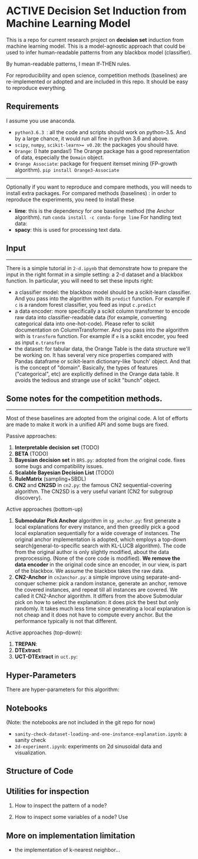 # ACTIVE Decision Set Induction from Machine Learning Model

This is a repo for current research project on __decision set__ induction from machine learning model.
This is a model-agnostic approach that could be used to infer human-readable patterns from any blackbox model (classifier).

By human-readable patterns, I mean If-THEN rules.

For reproducibility and open science, competition methods (baselines) are re-implemented or adopted and are included in this repo. It should be easy to reproduce everything.

## Requirements
I assume you use anaconda.
* `python3.6.3
`: all the code and scripts should work on python-3.5. And by a large chance, it would run all fine in python 3.6 and above.
* `scipy`, `numpy`, `scikit-learn>= v0.20`: the packages you should have.
* `Orange`: (I hate pandas!) The Orange package has a good representation of data, especially the `Domain` object.
* `Orange Associate`: package for frequent itemset mining (FP-growth algorithm). `pip install Orange3-Associate`
---
Optionally if you want to reproduce and compare methods, you will needs to install extra packages.
For compared methods (baselines) : in order to reproduce the experiments, you need to install these
* __lime__: this is the dependency for one baseline method (the Anchor algorithm). run `conda install -c conda-forge lime`
For handling text data:
* __spacy__: this is used for processing text data.  

## Input
---
There is a simple tutorial in `2-d.ipynb` that demonstrate how to prepare the input in the right format in a simple setting: a 2-d dataset and a blackbox function.
In particular, you will need to set these inputs right:
* a classifier model: the blackbox model should be a scikit-learn classifier. And you pass into the algorithm with its `predict` function. For example if `c` is a random forest classifier, you feed as input `c.predict`
* a data encoder: more specifically a scikit column transformer to encode raw data into classifier-readable data (for example, converting categorical data into one-hot-code). Please refer to scikit documentation on ColumnTransformer. And you pass into the algorithm with is `transform` function. For example if `e` is a scikit encoder, you feed as input `e.transform`
* the dataset: for tabular data, the Orange Table is the data structure we'll be working on. It has several very nice properties compared with Pandas dataframe or scikit-learn dictionary-like 'bunch' object. And that is the concept of "domain". Basically, the types of features ("categorical", etc) are explicitly defined in the Orange data table. It avoids the tedious and strange use of scikit "bunch" object.

## Some notes for the competition methods.
---
Most of these baselines are adopted from the original code. A lot of efforts are made to make it work in a unified API and some bugs are fixed.

Passive approaches:

1. __Interpretable decision set__ (TODO)
2. __BETA__ (TODO)
3. __Bayesian decision set__ in `BRS.py`: adopted from the original code. fixes some bugs and compatibility issues.
4. __Scalable Bayesian Decision List__ (TODO)
5. __RuleMatrix__ (sampling+SBDL)
6. __CN2__ and __CN2SD__ in `cn2.py`: the famous CN2 sequential-covering algorithm. The CN2SD is a very useful variant (CN2 for subgroup discovery).

Active approaches (bottom-up)
1. __Submodular Pick Anchor__ algorithm in `sp_anchor.py`: first generate a local explanations for every instance, and then greedily pick a good local explanation sequentially for a wide coverage of instances. The original anchor implementation is adopted, which employs a top-down search(general-to-specific search with KL-LUCB algorithm). The code from the original author is only slightly modified, about the data preprocessing. (None of the core code is modified). __We remove the data encoder__ in the original code since an encoder, in our view, is part of the blackbox. We assume the blackbox takes the raw data.
1. __CN2-Anchor__ in `cn2anchor.py`: a simple improve using separate-and-conquer scheme: pick a random instance, generate an anchor, remove the covered instances, and repeat till all instances are covered. We called it CN2-Anchor algorithm. It differs from the above Submodular pick on how to select the explanation: it does pick the best but only randomly. It takes much less time since generating a local explanation is not cheap and it does not have to compute every anchor. But the performance typically is not that different.

Active approaches (top-down):
1. __TREPAN__:
2. __DTExtract__:
3. __UCT-DTExtract__ in `uct.py`:

## Hyper-Parameters

There are hyper-parameters for this algorithm:

## Notebooks

(Note: the notebooks are not included in the git repo for now)
* `sanity-check-dataset-loading-and-one-instance-explanation.ipynb`: a sanity check
* `2d-experiment.ipynb`: experiments on 2d sinusoidal data and visualization.

## Structure of Code

## Utilities for inspection

1. How to inspect the pattern of a node?

2. How to inspect some variables of a node? Use

## More on implementation limitation

* the implementation of k-nearest neighbor...
